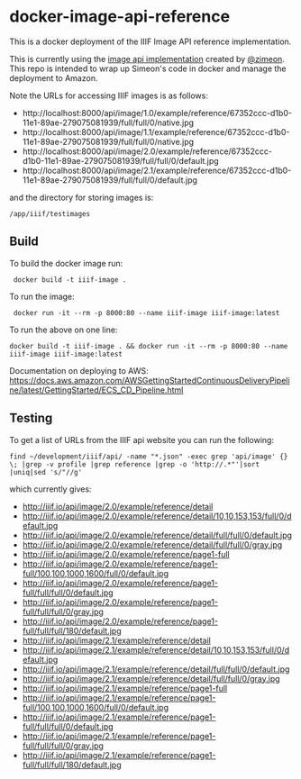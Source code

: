 # docker-image-api-reference
This is a docker deployment of the IIIF Image API reference implementation.

This is currently using the [image api implementation](https://github.com/zimeon/iiif) created by [@zimeon](https://github.com/zimeon). This repo is intended to wrap up Simeon's code in docker and manage the deployment to Amazon.

Note the URLs for accessing IIIF images is as follows:

 * http://localhost:8000/api/image/1.0/example/reference/67352ccc-d1b0-11e1-89ae-279075081939/full/full/0/native.jpg
 * http://localhost:8000/api/image/1.1/example/reference/67352ccc-d1b0-11e1-89ae-279075081939/full/full/0/native.jpg
 * http://localhost:8000/api/image/2.0/example/reference/67352ccc-d1b0-11e1-89ae-279075081939/full/full/0/default.jpg
 * http://localhost:8000/api/image/2.1/example/reference/67352ccc-d1b0-11e1-89ae-279075081939/full/full/0/default.jpg

and the directory for storing images is:

```
/app/iiif/testimages
```

## Build

To build the docker image run:

```
 docker build -t iiif-image .
 ```

To run the image:

```
 docker run -it --rm -p 8000:80 --name iiif-image iiif-image:latest
```

To run the above on one line:

```
docker build -t iiif-image . && docker run -it --rm -p 8000:80 --name iiif-image iiif-image:latest
```

Documentation on deploying to AWS: https://docs.aws.amazon.com/AWSGettingStartedContinuousDeliveryPipeline/latest/GettingStarted/ECS_CD_Pipeline.html

## Testing

To get a list of URLs from the IIIF api website you can run the following:

```find ~/development/iiif/api/ -name "*.json" -exec grep 'api/image' {} \; |grep -v profile |grep reference |grep -o 'http://.*"'|sort |uniq|sed 's/"//g'```

which currently gives:

 * http://iiif.io/api/image/2.0/example/reference/detail
 * http://iiif.io/api/image/2.0/example/reference/detail/10,10,153,153/full/0/default.jpg
 * http://iiif.io/api/image/2.0/example/reference/detail/full/full/0/default.jpg
 * http://iiif.io/api/image/2.0/example/reference/detail/full/full/0/gray.jpg
 * http://iiif.io/api/image/2.0/example/reference/page1-full
 * http://iiif.io/api/image/2.0/example/reference/page1-full/100,100,1000,1600/full/0/default.jpg
 * http://iiif.io/api/image/2.0/example/reference/page1-full/full/full/0/default.jpg
 * http://iiif.io/api/image/2.0/example/reference/page1-full/full/full/0/gray.jpg
 * http://iiif.io/api/image/2.0/example/reference/page1-full/full/full/180/default.jpg
 * http://iiif.io/api/image/2.1/example/reference/detail
 * http://iiif.io/api/image/2.1/example/reference/detail/10,10,153,153/full/0/default.jpg
 * http://iiif.io/api/image/2.1/example/reference/detail/full/full/0/default.jpg
 * http://iiif.io/api/image/2.1/example/reference/detail/full/full/0/gray.jpg
 * http://iiif.io/api/image/2.1/example/reference/page1-full
 * http://iiif.io/api/image/2.1/example/reference/page1-full/100,100,1000,1600/full/0/default.jpg
 * http://iiif.io/api/image/2.1/example/reference/page1-full/full/full/0/default.jpg
 * http://iiif.io/api/image/2.1/example/reference/page1-full/full/full/0/gray.jpg
 * http://iiif.io/api/image/2.1/example/reference/page1-full/full/full/180/default.jpg
